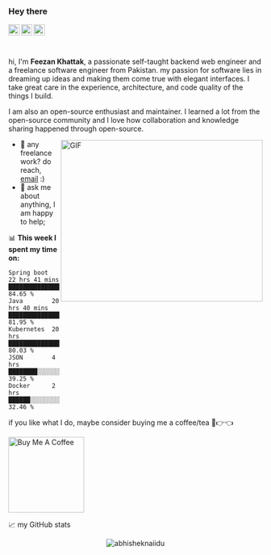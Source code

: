 
### Hey there 
<a href="https://www.instagram.com/feezankhattak/">
  <img align="left" alt="Feezan's Instagram" width="22px" src="https://raw.githubusercontent.com/hussainweb/hussainweb/main/icons/instagram.png" />
</a>
<a href="https://twitter.com/FeezanKhattak">
  <img align="left" alt="Feezan Khattak | Twitter" width="22px" src="https://raw.githubusercontent.com/peterthehan/peterthehan/master/assets/twitter.svg" />
</a>
<a href="https://www.linkedin.com/in/feezan-khattak-5aa02b17a/">
  <img align="left" alt="Feezan's Linkedin" width="22px" src="https://icons8.com/icon/xuvGCOXi8Wyg/linkedin" />
</a>

<br/>
<br/>
<br />

hi, I'm **Feezan Khattak**, a passionate self-taught backend web engineer and a freelance software engineer from Pakistan. my passion for software lies in dreaming up ideas and making them come true with elegant interfaces. I take great care in the experience, architecture, and code quality of the things I build.

I am also an open-source enthusiast and maintainer. I learned a lot from the open-source community and I love how collaboration and knowledge sharing happened through open-source.

  <img align="right" alt="GIF" src="https://github.com/abhisheknaiidu/abhisheknaiidu/blob/master/code.gif?raw=true" width="400" height="320" />
  
- 💼 any freelance work? do reach, [email](mailto:feezanktk2208@gmail.com) :)
- 💬 ask me about anything, I am happy to help;



📊 **This week I spent my time on:**
<!--START_SECTION:waka-->

```text
Spring boot  22 hrs 41 mins  █████████████████████░░░░   84.65 %
Java        20 hrs 40 mins   ███████████████████░░░░░░   81.95 %
Kubernetes  20 hrs           ███████████████████░░░░░░   80.03 %
JSON        4 hrs            ████████░░░░░░░░░░░░░░░░░   39.25 %
Docker      2 hrs            ██████░░░░░░░░░░░░░░░░░░░   32.46 %
```

<!--END_SECTION:waka-->

if you like what I do, maybe consider buying me a coffee/tea 🥺👉👈

<a href="https://www.buymeacoffee.com/feezanktk2r" target="_blank"><img src="https://cdn.buymeacoffee.com/buttons/v2/default-red.png" alt="Buy Me A Coffee" width="150" ></a>


📈 my GitHub stats

<p align="center"> <img src="https://github-readme-stats.vercel.app/api?username=Feezan-khattak&show_icons=true&theme=gotham" alt="abhisheknaiidu" />

